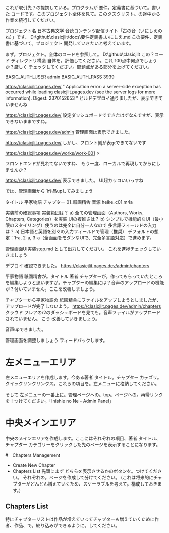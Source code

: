 これが取引先？の提携している。プログラムが 要件。定義書に基づいて。書いた コードです。このプロジェクト全体を見て。このタスクリスト。の途中から作業を続行してください。


プロジェクト名 日本古典文学 音読コンテンツ配信サイト「古の音（いにしえのね）」です、
D:\github\clasicjlit\docs\要件定義書_いにしえ.md
この要件、定義書に基づいて。プロジェクト 開発していきたいと考えています。

まず。プロジェクト。全体のコードを参照して。
D:\github\clasicjlit
この？コード ディレクトリ構造 自体を。評価してください。これ 100点中何点でしょうか？厳しく チェックしてください。問題点がある部分を上げてください。

BASIC_AUTH_USER admin
BASIC_AUTH_PASS 3939


https://clasicjlit.pages.dev/
”
Application error: a server-side exception has occurred while loading clasicjlit.pages.dev (see the server logs for more information).
Digest: 2370152653
”
ビルドデプロイ通りましたが、表示できていませんね

https://clasicjlit.pages.dev/
設定ダッシュボードでできたはずなんですが、表示できないままですね。



https://clasicjlit.pages.dev/admin
管理画面は表示できました。

https://clasicjlit.pages.dev/
しかし、フロント側が表示できてないです


https://clasicjlit.pages.dev/works/work-001
✗

フロントエンドが見れてないですね、
もう一度、ローカルで再現してからにしませんか？


https://clasicjlit.pages.dev/
表示できました。
UI超カッコいいっすね


では、管理画面から
1作品upしてみましょう

タイトル    平家物語
チャプター  01_祇園精舎
音源    heike_c01.m4a


実装前の確認事項
実装範囲は？
a) 全ての管理画面（Authors, Works, Chapters, Categories）を実装
UIの複雑さは？
b) シンプルで機能的なUI（最小限のスタイリング）使うのは完全に自分一人なので
多言語フィールドの入力は？
a) 日本語と英語を別々の入力フィールドで管理（推奨）
デフォルトの想定：1-a, 2-a, 3-a（全画面をモダンなUIで、完全多言語対応）で進めます。


管理画面UI実装step.md
として出力してください。
これを進捗チェックしていきましょう

デプロイ 確認できました。
https://clasicjlit.pages.dev/admin/chapters

平家物語 祇園精舎が。タイトル 著者 チャプターが。作ってもらっていたところを編集しようと思いますが。チャプターの編集には？音声のアップロードの機能が？付いていません。ここを改善しましょう。


チャプターから平家物語の 祇園精舎にファイルをアップしようとしましたが、アップロードが完了しないよう。
https://clasicjlit.pages.dev/admin/chapters
クラウド フレアのr2のダッシュボードを見ても。音声ファイルがアップロードされていません。
こう 改善していきましょう。


音声upできました。

管理画面を調整しましょう
フィードバックします。

# 左メニューエリア
左メニューエリアを作成します。今ある著者 タイトル。チャプター カテゴリ。クイックリンクリンクス。これらの項目を。左メニューに格納してください。

そして 左メニューの一番上に。管理ページへの。top。ページへの。再帰リンクを！つけてください。「Inishie no Ne - Admin Panel」

# 中央メインエリア
中央のメインエリアを作成します。ここにはそれぞれの項目、著者 タイトル、チャプター カテゴリーをクリックした先のページを表示することになります。

#　Chapters Management
- Create New Chapter
- Chapters List
先頭にまず どちらを表示させるかのボタンを。つけてください。
それぞれの。ページを作成して分けてください。
(これは将来的にチャプターがどんどん増えていくため、スケーラブルを考えて。構成しておきます。)

## Chapters List
特にチャプターリストは作品が増えていってチャプターも増えていくために作者、作品、で。絞り込みができるように。してください。